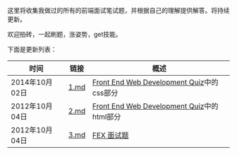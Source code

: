 这里将收集我做过的所有的前端面试笔试题，并根据自己的理解提供解答。将持续更新。

欢迎拍砖，一起刷题，涨姿势，get技能。

下面是更新列表：


|时间|链接|概述|
|---|---|---|
|2014年10月02日|  [1.md](https://github.com/paddingme/Front-end-Web-Development-Interview-Question/blob/master/1.md) |[Front End Web Development Quiz](http://davidshariff.com/quiz/)中的css部分
|2012年10月04日|[2.md](https://github.com/paddingme/Front-end-Web-Development-Interview-Question/blob/master/2.md)|[Front End Web Development Quiz](http://davidshariff.com/quiz/)中的html部分
|2012年10月04日|[3.md](https://github.com/paddingme/Front-end-Web-Development-Interview-Question/blob/master/3.md)|[FEX 面试题](https://github.com/fex-team/interview-questions)



<!-- todo:
    1. 总结html中css,js加载顺序规律
    2. 总结`display:none`和`visibility:hidden`的区别以及图片的加载 -->